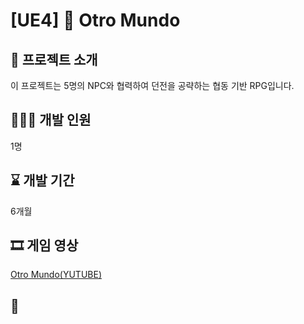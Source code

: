 # **[UE4] 🔮 Otro Mundo**


## 📜 프로젝트 소개
이 프로젝트는 5명의 NPC와 협력하여 던전을 공략하는 협동 기반 RPG입니다.

## 🙋🏻‍♀️ 개발 인원
1명

## ⌛ 개발 기간
6개월

## 🎞️ 게임 영상
[Otro Mundo(YUTUBE)](https://youtu)




## 📍 

